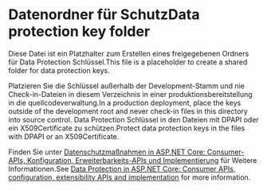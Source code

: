 # <a name="data-protection-key-folder"></a><span data-ttu-id="e0000-101">Datenordner für Schutz</span><span class="sxs-lookup"><span data-stu-id="e0000-101">Data protection key folder</span></span>

<span data-ttu-id="e0000-102">Diese Datei ist ein Platzhalter zum Erstellen eines freigegebenen Ordners für Data Protection Schlüssel.</span><span class="sxs-lookup"><span data-stu-id="e0000-102">This file is a placeholder to create a shared folder for data protection keys.</span></span>

<span data-ttu-id="e0000-103">Platzieren Sie die Schlüssel außerhalb der Development-Stamm und nie Check-in-Dateien in diesem Verzeichnis in einer produktionsbereitstellung in die quellcodeverwaltung.</span><span class="sxs-lookup"><span data-stu-id="e0000-103">In a production deployment, place the keys outside of the development root and never check-in files in this directory into source control.</span></span> <span data-ttu-id="e0000-104">Data Protection Schlüssel in den Dateien mit DPAPI oder ein X509Certificate zu schützen.</span><span class="sxs-lookup"><span data-stu-id="e0000-104">Protect data protection keys in the files with DPAPI or an X509Certificate.</span></span>

<span data-ttu-id="e0000-105">Finden Sie unter [Datenschutzmaßnahmen in ASP.NET Core: Consumer-APIs, Konfiguration, Erweiterbarkeits-APIs und Implementierung](https://docs.microsoft.com/aspnet/core/security/data-protection/) für Weitere Informationen.</span><span class="sxs-lookup"><span data-stu-id="e0000-105">See [Data Protection in ASP.NET Core: Consumer APIs, configuration, extensibility APIs and implementation](https://docs.microsoft.com/aspnet/core/security/data-protection/) for more information.</span></span>
